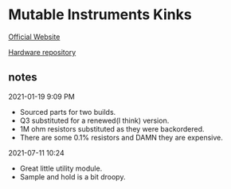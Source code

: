 
# Mutable Instruments Kinks

[Official Website](https://mutable-instruments.net/modules/kinks/)

[Hardware repository](https://github.com/pichenettes/eurorack/tree/master/kinks/hardware_design)

## notes

2021-01-19 9:09 PM
- Sourced parts for two builds.
- Q3 substituted for a renewed(I think) version.
- 1M ohm resistors substituted as they were backordered.
- There are some 0.1% resistors and DAMN they are expensive.

2021-07-11 10:24
- Great little utility module.
- Sample and hold is a bit droopy.
